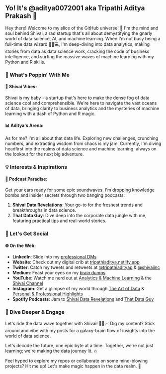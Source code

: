 ## Yo! It's @aditya0072001 aka Tripathi Aditya Prakash 🚀

Hey there! Welcome to my slice of the GitHub universe! 🌌 I'm the mind and soul behind Shivai, a rad startup that's all about demystifying the gnarly world of data science, AI, and machine learning. When I'm not busy being a full-time data wizard 🧙‍♂️💻, I'm deep-diving into data analytics, making stories from data as data science work, cracking the code of business intelligence, and surfing the massive waves of machine learning with my Python and R skills.

### 🎤 What's Poppin' With Me

#### 🤖 Shivai Vibes:
Shivai is my baby - a startup that's here to make the dense fog of data science cool and comprehensible. We're here to navigate the vast oceans of data, bringing clarity to business analytics and the mysteries of machine learning with a dash of Python and R magic.

#### 📊 Aditya's Arena:
As for me? I'm all about that data life. Exploring new challenges, crunching numbers, and extracting wisdom from chaos is my jam. Currently, I'm diving headfirst into the realms of data science and machine learning, always on the lookout for the next big adventure.

### 💡 Interests & Inspirations

#### 💬 Podcast Paradise:
Get your ears ready for some epic soundwaves. I'm dropping knowledge bombs and insider secrets through two banging podcasts:
1. **Shivai Data Revelations**: Your go-to for the freshest trends and breakthroughs in data science.
2. **That Data Guy**: Dive deep into the corporate data jungle with me, featuring practical tips and real-world stories.

### 🤝 Let's Get Social

#### 🌐 On the Web:
- **LinkedIn**: Slide into my [professional DMs](https://www.linkedin.com/in/tripathiadityaprakash)
- **Website**: Check out my digital crib at [tripathiaditya.netlify.app](https://tripathiaditya.netlify.app/)
- **Twitter**: Catch my tweets and retweets at [@tripathiadityap](https://twitter.com/tripathiadityap/) & [@shivaiinc](https://twitter.com/shivaiinc)
- **Medium**: Feast your eyes on my [brain dumps](https://lnkd.in/dirGC7ca)
- **YouTube**: Watch me nerd out at [Analytics & Machine Learning](https://lnkd.in/dvvWVxgF) & the [Shivai Channel](https://www.youtube.com/channel/UCeUysp_uzNBNlfwwx2uX9DQ)
- **Instagram**: Get a glimpse of my world through [The Art of Data](https://lnkd.in/dHwMhezE) & [Personal & Professional Highlights](https://www.instagram.com/tripathiadityap/)
- **Spotify Podcasts**: Jam to [Shivai Data Revelations](https://open.spotify.com/show/47K97qp9GpNZKs4fMHGUtN) and [That Data Guy](https://open.spotify.com/show/10yzCEQdM0Io6NpNnapAUJ?si=af067ddb36bb4513)

### 🌠 Dive Deeper & Engage

Let's ride the data wave together with Shivai! 🏄‍♂️📈 Dig my content? Stick around and vibe with my posts for a galaxy-brain flow of insights into the world of data science.

Let's decode the future, one epic byte at a time. Together, we're not just learning; we're making the data journey lit. 🔥

Feel hyped to explore my repos or collaborate on some mind-blowing projects? Hit me up! Let's make magic happen in the data realm. 🌟
